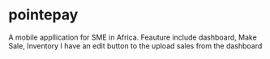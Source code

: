 # pointepay
A mobile appllication for SME in Africa. 
Feauture include dashboard, Make Sale, Inventory 
I have an edit button to the upload sales from the dashboard 

